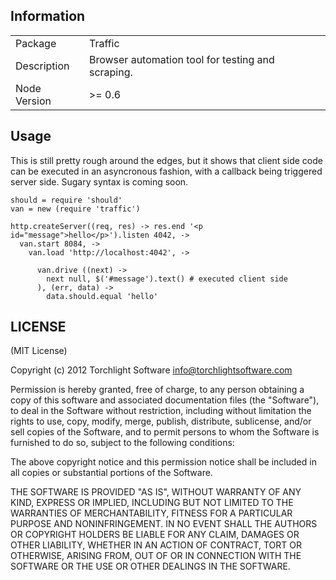 ## Information

<table>
<tr>
<td>Package</td><td>Traffic</td>
</tr>
<tr>
<td>Description</td>
<td>Browser automation tool for testing and scraping.</td>
</tr>
<tr>
<td>Node Version</td>
<td>>= 0.6</td>
</tr>
</table>

## Usage

This is still pretty rough around the edges, but it shows that client side code can be executed in an asyncronous fashion, with a callback being triggered server side.  Sugary syntax is coming soon.

```coffee-script
should = require 'should'
van = new (require 'traffic')

http.createServer((req, res) -> res.end '<p id="message">hello</p>').listen 4042, ->
  van.start 8084, ->
    van.load 'http://localhost:4042', ->

      van.drive ((next) ->
        next null, $('#message').text() # executed client side
      ), (err, data) ->
        data.should.equal 'hello'
```

## LICENSE

(MIT License)

Copyright (c) 2012 Torchlight Software <info@torchlightsoftware.com>

Permission is hereby granted, free of charge, to any person obtaining
a copy of this software and associated documentation files (the
"Software"), to deal in the Software without restriction, including
without limitation the rights to use, copy, modify, merge, publish,
distribute, sublicense, and/or sell copies of the Software, and to
permit persons to whom the Software is furnished to do so, subject to
the following conditions:

The above copyright notice and this permission notice shall be
included in all copies or substantial portions of the Software.

THE SOFTWARE IS PROVIDED "AS IS", WITHOUT WARRANTY OF ANY KIND,
EXPRESS OR IMPLIED, INCLUDING BUT NOT LIMITED TO THE WARRANTIES OF
MERCHANTABILITY, FITNESS FOR A PARTICULAR PURPOSE AND
NONINFRINGEMENT. IN NO EVENT SHALL THE AUTHORS OR COPYRIGHT HOLDERS BE
LIABLE FOR ANY CLAIM, DAMAGES OR OTHER LIABILITY, WHETHER IN AN ACTION
OF CONTRACT, TORT OR OTHERWISE, ARISING FROM, OUT OF OR IN CONNECTION
WITH THE SOFTWARE OR THE USE OR OTHER DEALINGS IN THE SOFTWARE.
